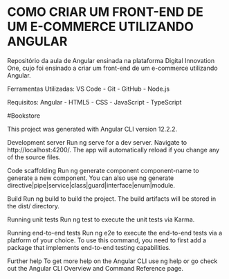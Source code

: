 # COMO CRIAR UM FRONT-END DE UM E-COMMERCE UTILIZANDO ANGULAR


Repositório da aula de Angular ensinada na plataforma Digital Innovation One, cujo foi ensinado a criar um front-end de um e-commerce utilizando Angular.


Ferramentas Utilizadas:
VS Code - Git - GitHub - Node.js

Requisitos:
Angular - HTML5 - CSS - JavaScript - TypeScript


#Bookstore

This project was generated with Angular CLI version 12.2.2.

Development server
Run ng serve for a dev server. Navigate to http://localhost:4200/. The app will automatically reload if you change any of the source files.

Code scaffolding
Run ng generate component component-name to generate a new component. You can also use ng generate directive|pipe|service|class|guard|interface|enum|module.

Build
Run ng build to build the project. The build artifacts will be stored in the dist/ directory.

Running unit tests
Run ng test to execute the unit tests via Karma.

Running end-to-end tests
Run ng e2e to execute the end-to-end tests via a platform of your choice. To use this command, you need to first add a package that implements end-to-end testing capabilities.

Further help
To get more help on the Angular CLI use ng help or go check out the Angular CLI Overview and Command Reference page.
